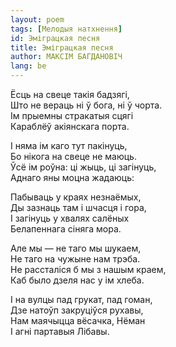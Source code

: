 ```yaml
---
layout: poem
tags: [Мелодыя натхнення]
id: Эміграцкая песня
title: Эміграцкая песня
author: МАКСІМ БАГДАНОВІЧ
lang: be
---
```



Ёсць на свеце такія бадзягі,  
Што не вераць ні ў бога, ні ў чорта.  
Ім прыемны стракатыя сцягі  
Караблёў акіянскага порта.  

I няма ім каго тут пакінуць,  
Бо нікога на свеце не маюць.  
Ўсё ім роўна: ці жыць, ці загінуць,  
Аднаго яны моцна жадаюць:  

Пабываць у краях незнаёмых,  
Ды зазнаць там і шчасця і гора,  
I загінуць у хвалях салёных  
Белапеннага сіняга мора.  

Але мы — не таго мы шукаем,  
He таго на чужыне нам трэба.  
He рассталіся б мы з нашым краем,  
Каб было дзеля нас у ім хлеба.  

I на вулцы пад грукат, пад гоман,  
Дзе натоўп закруціўся рухавы,  
Нам маячыцца вёсачка, Нёман  
I агні партавыя Лібавы.  